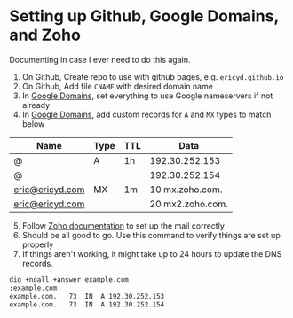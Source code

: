 # Setting up Github, Google Domains, and Zoho

Documenting in case I ever need to do this again.

1. On Github, Create repo to use with github pages, e.g. `ericyd.github.io`
2. On Github, Add file `CNAME` with desired domain name
3. In [Google Domains](https://domains.google.com), set everything to use Google nameservers if not already
4. In [Google Domains](https://domains.google.com), add custom records for `A` and `MX` types to match below

Name            | Type  | TTL | Data
----------------|-------|-----|------------
@               |A      | 1h  | 192.30.252.153
@               |       |     | 192.30.252.154
eric@ericyd.com |MX     | 1m  | 10 mx.zoho.com.
eric@ericyd.com |       |     | 20 mx2.zoho.com.

5. Follow [Zoho documentation](https://www.zoho.com/mail/help/email-hosting-with-zoho.html) to set up the mail correctly
6. Should be all good to go. Use this command to verify things are set up properly
7. If things aren't working, it might take up to 24 hours to update the DNS records.

```bash
dig +noall +answer example.com
;example.com.
example.com.   73  IN  A 192.30.252.153
example.com.   73  IN  A 192.30.252.154
```
